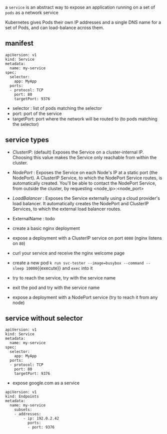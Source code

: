 a `service` is an abstract way to expose an application running on a set of `pods` as a network service

Kubernetes gives Pods their own IP addresses and a single DNS name for a set of Pods, and can load-balance across them.

## manifest

```
apiVersion: v1
kind: Service
metadata:
  name: my-service
spec:
  selector:
    app: MyApp
  ports:
  - protocol: TCP
    port: 80
    targetPort: 9376
```

- selector : list of pods matching the selector
- port: port of the service
- targetPort: port where the network will be routed to (to pods matching the selector)

## service types

- _ClusterIP_: (default) Exposes the Service on a cluster-internal IP. Choosing this value makes the Service only reachable from within the cluster.
- _NodePort_ : Exposes the Service on each Node's IP at a static port (the NodePort). A ClusterIP Service, to which the NodePort Service routes, is automatically created. You'll be able to contact the NodePort Service, from outside the cluster, by requesting <node_ip>:<node_port>
- _LoadBalancer_ : Exposes the Service externally using a cloud provider's load balancer. It automatically creates the NodePort and ClusterIP Services, to which the external load balancer routes.
- ExternalName : todo

- create a basic nginx deployment
- expose a deployment with a ClusterIP service on port `8080` (nginx listens on `80`)
- curl your service and receive the nginx welcome page
- create a new pod `k run svc-tester --image=busybox --command -- sleep 10000`{{execute}} and `exec` into it
- try to reach the service, try with the service name
- exit the pod and try with the service name

- expose a deployment with a NodePort service (try to reach it from any node)

## service without selector

```
apiVersion: v1
kind: Service
metadata:
  name: my-service
spec:
  selector:
    app: MyApp
  ports:
  - protocol: TCP
    port: 80
    targetPort: 9376

```

- expose google.com as a service

```
apiVersion: v1
kind: Endpoints
metadata:
  name: my-service
    subsets:
    - addresses:
        - ip: 192.0.2.42
          ports:
          - port: 9376
```

